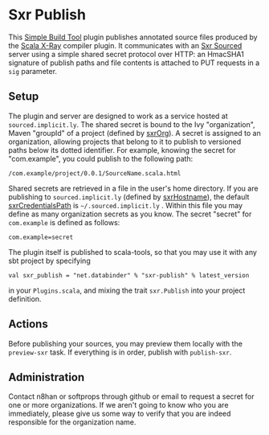 Sxr Publish
===========

This [Simple Build Tool][sbt] plugin publishes annotated source files produced by the [Scala X-Ray][sxr] compiler plugin. It communicates with an  [Sxr Sourced][sxr-sourced] server using a simple shared secret protocol over HTTP: an HmacSHA1 signature of publish paths and file contents is attached to PUT requests in a `sig` parameter.

[sbt]: http://code.google.com/p/simple-build-tool/
[sxr]: http://github.com/harrah/browse
[sxr-sourced]: http://github.com/softprops/sxr-sourced

Setup
-----

The plugin and server are designed to work as a service hosted at `sourced.implicit.ly`. The shared secret is bound to the Ivy "organization", Maven "groupId" of a project (defined by [sxrOrg][sxrOrg]). A secret is assigned to an organization, allowing projects that belong to it to publish to versioned paths below its dotted identifier. For example, knowing the secret for "com.example", you could publish to the following path:

[sxrOrg]: http://sourced.implicit.ly/net.databinder/sxr-publish/0.1.4/sxr.scala.html#16904

    /com.example/project/0.0.1/SourceName.scala.html

Shared secrets are retrieved in a file in the user's home directory. If you are publishing to `sourced.implicit.ly` (defined by [sxrHostname][sxrHostname]), the default [sxrCredentialsPath][sxrCredentialsPath] is `~/.sourced.implicit.ly` . Within this file you may define as many organization secrets as you know. The secret "secret" for `com.example` is defined as follows:

[sxrHostname]: http://sourced.implicit.ly/net.databinder/sxr-publish/0.1.4/sxr.scala.html#16913
[sxrCredentialsPath]: http://sourced.implicit.ly/net.databinder/sxr-publish/0.1.4/sxr.scala.html#16915

    com.example=secret

The plugin itself is published to scala-tools, so that you may use it with any sbt project by specifying


    val sxr_publish = "net.databinder" % "sxr-publish" % latest_version

in your `Plugins.scala`, and mixing the trait `sxr.Publish` into your project definition.

Actions
-------

Before publishing your sources, you may preview them locally with the `preview-sxr` task. If everything is in order, publish with `publish-sxr`.

Administration
--------------

Contact n8han or softprops through github or email to request a secret for one or more organizations. If we aren't going to know who you are immediately, please give us some way to verify that you are indeed responsible for the organization name.